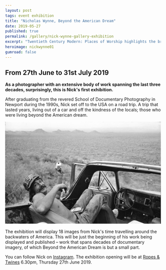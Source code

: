 ```yaml
---
layout: post
tags: event exhibition
title: "Nicholas Wynne, Beyond the American Dream"
date: 2019-05-27
published: true
permalink: /gallery/nick-wynne-gallery-exhibition
excerpt: "Twentieth Century Modern: Places of Worship highlights the broad diversity and common themes across the architecture  commissioned by various denominations throughout the latter part of last century."
heroimage: nickwynne01
gumroad: false
---
```


## From 27th June to 31st July 2019

**As a photographer with an extensive body of work spanning the last three decades, surprisingly, this is Nick's first exhibition.**


After graduating from the revered School of Documentary Photography in Newport during the 1990s, Nick set off to the USA on a road trip. A trip that lasted years, living out of a car and off the kindness of the locals; those who were living beyond the American dream.

![](/assets/images/nickwynne02.jpg)

The exhibition will display 18 images from Nick's time travelling around the backwaters of America. This will be just the beginning of his work being displayed and published – work that spans decades of documentary imagery, of which Beyond the American Dream is but a small part.

You can follow Nick on [Instagram](https://www.instagram.com/nicholasthomaswynne/). The exhibition opening will be at [Ropes & Twines](https://goo.gl/maps/DYQZoAT73dT2gHgx8) 6.30pm, Thursday 27th June 2019.
